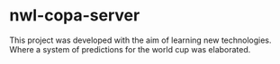 # nwl-copa-server
This project was developed with the aim of learning new technologies. Where a system of predictions for the world cup was elaborated.

